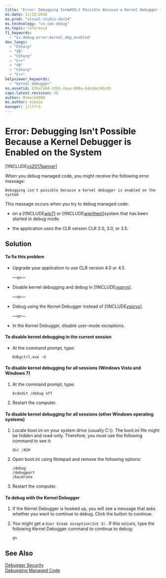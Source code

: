 ```yaml
---
title: "Error: Debugging Isn&#39;t Possible Because a Kernel Debugger is Enabled on the System | Microsoft Docs"
ms.date: 11/15/2016
ms.prod: "visual-studio-dev14"
ms.technology: "vs-ide-debug"
ms.topic: reference
f1_keywords: 
  - "vs.debug.error.kernel_dbg_enabled"
dev_langs: 
  - "FSharp"
  - "VB"
  - "CSharp"
  - "C++"
  - "VB"
  - "CSharp"
  - "C++"
helpviewer_keywords: 
  - "kernel debugger"
ms.assetid: 630a7abd-3303-4aaa-888a-6de3de14bc01
caps.latest.revision: 26
author: MikeJo5000
ms.author: mikejo
manager: jillfra
---
```

# Error: Debugging Isn&#39;t Possible Because a Kernel Debugger is Enabled on the System
[!INCLUDE[vs2017banner](../includes/vs2017banner.md)]

When you debug managed code, you might receive the following error message:  
  
```  
Debugging isn't possible because a kernel debugger is enabled on the system  
```  
  
 This message occurs when you try to debug managed code:  
  
- on a [!INCLUDE[win7](../includes/win7-md.md)] or [!INCLUDE[wiprlhext](../includes/wiprlhext-md.md)]system that has been started in debug mode.  
  
- the application uses the CLR version CLR 2.0, 3.0, or 3.5.  
  
## Solution  
  
#### To fix this problem  
  
- Upgrade your application to use CLR version 4.0 or 4.5  
  
     —or—  
  
- Disable kernel debugging and debug in [!INCLUDE[vsprvs](../includes/vsprvs-md.md)].  
  
     —or—  
  
- Debug using the Kernel Debugger instead of [!INCLUDE[vsprvs](../includes/vsprvs-md.md)].  
  
     —or—  
  
- In the Kernel Debugger, disable user-mode exceptions.  
  
#### To disable kernel debugging in the current session  
  
- At the command prompt, type:  
  
    ```  
    Kdbgctrl.exe -d  
    ```  
  
#### To disable kernel debugging for all sessions (Windows Vista and Windows 7)  
  
1. At the command prompt, type:  
  
    ```  
    bcdedit /debug off   
    ```  
  
2. Restart the computer.  
  
#### To disable kernel debugging for all sessions (other Windows operating systems)  
  
1. Locate boot.ini on your system drive (usually C:\\). The boot.ini file might be hidden and read-only. Therefore, you must use the following command to see it:  
  
    ```  
    dir /ASH  
    ```  
  
2. Open boot.ini using Notepad and remove the following options:  
  
    ```  
    /debug  
    /debugport  
    /baudrate  
    ```  
  
3. Restart the computer.  
  
#### To debug with the Kernel Debugger  
  
1. If the Kernel Debugger is hooked up, you will see a message that asks whether you want to continue to debug. Click the button to continue.  
  
2. You might get a `User break exception(Int 3).` If this occurs, type the following Kernel Debugger command to continue to debug:  
  
     `gn`  
  
## See Also  
 [Debugger Security](../debugger/debugger-security.md)   
 [Debugging Managed Code](../debugger/debugging-managed-code.md)
